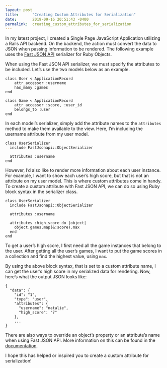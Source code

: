 ```yaml
---
layout: post
title:      "Creating Custom Attributes for Serialization"
date:       2019-09-16 20:51:43 -0400
permalink:  creating_custom_attributes_for_serialization
---
```



In my latest project, I created a Single Page JavaScript Application utilizing a Rails API backend. On the backend, the action must convert the data to JSON when passing information to be rendered. The following example uses the [Fast JSON API](https://github.com/Netflix/fast_jsonapi) serializer for Ruby Objects. 

When using the Fast JSON API serializer, we must specify the attributes to be included. Let’s use the two models below as an example. 

```
class User < ApplicationRecord
    attr_accessor :username
    has_many :games
end

class Game < ApplicationRecord
    attr_accessor :score, :user_id
    belongs_to :user
end
```

In each model’s serializer, simply add the attribute names to the `attributes` method to make them available to the view. Here, I’m including the username attribute from my user model. 

```
class UserSerializer
  include FastJsonapi::ObjectSerializer

  attributes :username
end
```

However, I’d also like to render more information about each user instance. For example, I want to show each user’s high score, but that is not an attribute on my user model. This is where custom attributes come in handy. To create a custom attribute with Fast JSON API, we can do so using Ruby block syntax in the serializer class.

```
class UserSerializer
  include FastJsonapi::ObjectSerializer

  attributes :username

  attributes :high_score do |object|
    object.games.map(&:score).max
  end
end
```

To get a user’s high score, I first need all the game instances that belong to the user. After getting all the user’s games, I want to put the game scores in a collection and find the highest value, using `max`. 

By using the above block syntax, that is set to a custom attribute name, I can get the user’s high score in my serialized data for rendering. Now, here’s what the output JSON looks like: 

```
{
  "data": {
    "id": "1",
    "type": "user",
    "attributes": {
      "username": "natalie",
      "high_score": "7"
    },
    ...
}
```

There are also ways to override an object’s property or an attribute’s name when using Fast JSON API. More information on this can be found in the [documentation](https://github.com/Netflix/fast_jsonapi#attributes). 

I hope this has helped or inspired you to create a custom attribute for serialization!
